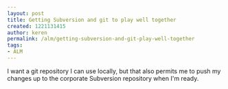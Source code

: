 ```yaml
---
layout: post
title: Getting Subversion and git to play well together
created: 1221131415
author: keren
permalink: /alm/getting-subversion-and-git-play-well-together
tags:
- ALM
---
```

<p>I want a git repository I can use locally, but that also permits me to push my changes up to the corporate Subversion repository when I'm ready.</p>
